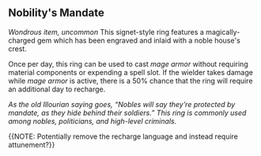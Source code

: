 ## Nobility's Mandate
*Wondrous item, uncommon*
This signet-style ring features a magically-charged gem which has been engraved and inlaid with a noble house's crest.

Once per day, this ring can be used to cast _mage armor_ without requiring material components or expending a spell slot. If the wielder takes damage while _mage armor_ is active, there is a 50% chance that the ring will require an additional day to recharge.

_As the old Illourian saying goes, “Nobles will say they’re protected by mandate, as they hide behind their soldiers.” This ring is commonly used among nobles, politicians, and high-level criminals._

{{NOTE: Potentially remove the recharge language and instead require attunement?}}
